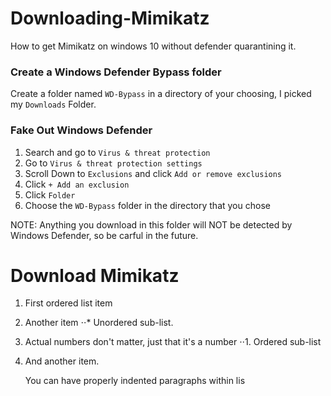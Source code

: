 # Downloading-Mimikatz
How to get Mimikatz on windows 10 without defender quarantining it.

### Create a Windows Defender Bypass folder
Create a folder named `WD-Bypass` in a directory of your choosing, I picked my `Downloads` Folder.

### Fake Out Windows Defender

1. Search and go to `Virus & threat protection`
2. Go to `Virus & threat protection settings` 
3. Scroll Down to `Exclusions` and click `Add or remove exclusions`
4. Click `+ Add an exclusion`
5. Click `Folder`
6. Choose the `WD-Bypass` folder in the directory that you chose

NOTE: Anything you download in this folder will NOT be detected by Windows Defender, so be carful in the future.

# Download Mimikatz

1. First ordered list item
2. Another item
⋅⋅* Unordered sub-list. 
1. Actual numbers don't matter, just that it's a number
⋅⋅1. Ordered sub-list
4. And another item.

   You can have properly indented paragraphs within lis
